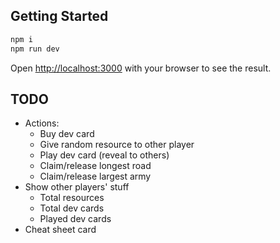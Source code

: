 ## Getting Started

```bash
npm i
npm run dev
```

Open [http://localhost:3000](http://localhost:3000) with your browser to see the result.

## TODO

- Actions:
  - Buy dev card
  - Give random resource to other player
  - Play dev card (reveal to others)
  - Claim/release longest road
  - Claim/release largest army
- Show other players' stuff
  - Total resources
  - Total dev cards
  - Played dev cards
- Cheat sheet card
